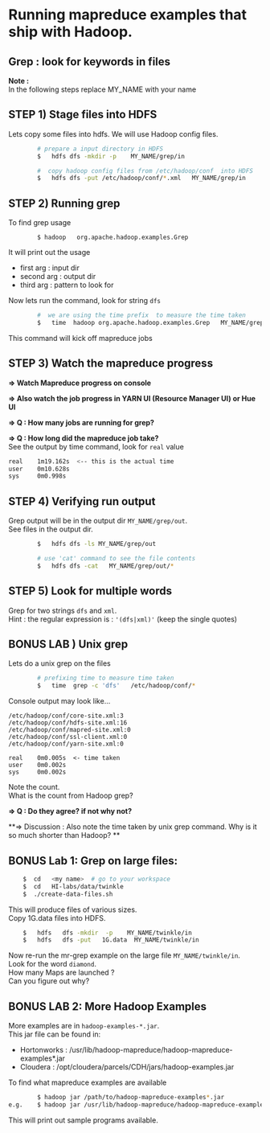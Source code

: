 # Running mapreduce examples that ship with Hadoop.

## Grep : look for keywords in files

**Note :**  
In the following steps replace MY_NAME with your name

## STEP 1) Stage files into HDFS
Lets copy some files into hdfs. We will use Hadoop config files.

```bash
        # prepare a input directory in HDFS
        $   hdfs dfs -mkdir -p    MY_NAME/grep/in

        #  copy hadoop config files from /etc/hadoop/conf  into HDFS
        $   hdfs dfs -put /etc/hadoop/conf/*.xml   MY_NAME/grep/in
```

## STEP 2) Running grep
To find grep usage
```
        $ hadoop   org.apache.hadoop.examples.Grep
```

It will print out the usage
- first arg : input dir
- second arg : output dir
- third arg : pattern to look for

Now lets run the command, look for string `dfs`
```bash
        #  we are using the time prefix  to measure the time taken
        $   time  hadoop org.apache.hadoop.examples.Grep   MY_NAME/grep/in   MY_NAME/grep/out   'dfs'
```
This command will kick off mapreduce jobs


## STEP 3) Watch the mapreduce progress
**=> Watch Mapreduce progress on console**  

**=> Also watch the job progress in YARN UI (Resource Manager UI)  or Hue UI** 

**=> Q : How many jobs are running for grep?**  

**=> Q : How long did the mapreduce job take?**  
See the output by time command, look for `real` value
```bash
real    1m19.162s  <-- this is the actual time
user    0m10.628s
sys     0m0.998s
```


## STEP 4) Verifying run output
Grep output will be in the output dir `MY_NAME/grep/out`.   
See files in the output dir.

```bash
        $   hdfs dfs -ls MY_NAME/grep/out

        # use 'cat' command to see the file contents
        $   hdfs dfs -cat   MY_NAME/grep/out/*
```


## STEP 5)  Look for multiple words
Grep for two strings `dfs` and `xml`.   
Hint : the regular expression is :  `'(dfs|xml)'`  (keep the single quotes)


## BONUS LAB ) Unix grep
Lets do a unix grep on the files
```bash
        # prefixing time to measure time taken
        $   time  grep -c 'dfs'   /etc/hadoop/conf/*
```

Console output may look like...
```console
/etc/hadoop/conf/core-site.xml:3
/etc/hadoop/conf/hdfs-site.xml:16
/etc/hadoop/conf/mapred-site.xml:0
/etc/hadoop/conf/ssl-client.xml:0
/etc/hadoop/conf/yarn-site.xml:0

real    0m0.005s  <- time taken
user    0m0.002s
sys     0m0.002s
```

Note the count.  
What is the count from Hadoop grep?  

**=> Q :  Do they agree?  if not why not?**  

**=> Discussion : Also note the time taken by unix grep command.  Why is it so much shorter than Hadoop?  **  



## BONUS Lab 1: Grep on large files:
```bash
    $  cd   <my name>  # go to your workspace
    $  cd   HI-labs/data/twinkle
    $  ./create-data-files.sh
```

This will produce files of various sizes.  
Copy 1G.data files into HDFS.
```bash
    $   hdfs   dfs -mkdir  -p    MY_NAME/twinkle/in
    $   hdfs   dfs -put   1G.data  MY_NAME/twinkle/in
```

Now re-run the mr-grep example on the large file  `MY_NAME/twinkle/in`.    
Look for the word `diamond`.  
How many Maps are launched ?  
Can you figure out why?  

## BONUS LAB 2: More Hadoop Examples
More examples are in `hadoop-examples-*.jar`.   
This jar file can be  found in: 
- Hortonworks :  /usr/lib/hadoop-mapreduce/hadoop-mapreduce-examples*.jar
- Cloudera : /opt/cloudera/parcels/CDH/jars/hadoop-examples.jar

To find what mapreduce examples are available
```bash
        $ hadoop jar /path/to/hadoop-mapreduce-examples*.jar
e.g.    $ hadoop jar /usr/lib/hadoop-mapreduce/hadoop-mapreduce-examples*.jar  
```
 
This will print out sample programs available.

